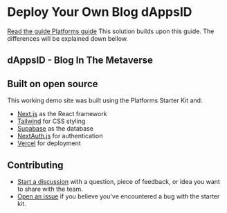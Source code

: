 # Deploy Your Own Blog dAppsID

[Read the guide Platforms guide](https://vercel.com/guides/nextjs-multi-tenant-application) This solution builds upon this guide. The differences will be explained down bellow.

## dAppsID - Blog In The Metaverse

## Built on open source

This working demo site was built using the Platforms Starter Kit and:

- [Next.js](https://nextjs.org/) as the React framework
- [Tailwind](https://tailwindcss.com/) for CSS styling
- [Supabase](https://supabase.com/) as the database
- [NextAuth.js](https://next-auth.js.org/) for authentication
- [Vercel](http://vercel.com/) for deployment

## Contributing

- [Start a discussion](https://github.com/Web3ID/dapps/discussions) with a question, piece of feedback, or idea you want to share with the team.
- [Open an issue](https://github.com/Web3ID/dapps/issues) if you believe you've encountered a bug with the starter kit.
